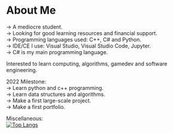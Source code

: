 # About Me  
-> A mediocre student.   
-> Looking for good learning resources and financial support.  
-> Programming languages used: C++, C# and Python.  
-> IDE/CE I use: Visual Studio, Visual Studio Code, Jupyter.  
-> C# is my main programming language.  

Interested to learn computing, algorithms, gamedev and software engineering.    

2022 Milestone:  
-> Learn python and c++ programming.  
-> Learn data structures and algorithms.  
-> Make a first large-scale project.    
-> Make a first portfolio.  

Miscellaneous:  
[![Top Langs](https://github-readme-stats.vercel.app/api/top-langs/?username=ssuish&layout=compact&theme=github_dark)](https://github.com/anuraghazra/github-readme-stats)
